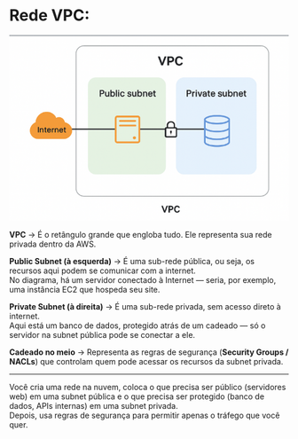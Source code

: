 # Rede VPC:


![alt text](.img/MeuDiagramaVPC.png)

**VPC** → É o retângulo grande que engloba tudo. Ele representa sua rede privada dentro da AWS.

**Public Subnet (à esquerda)** → É uma sub-rede pública, ou seja, os recursos aqui podem se comunicar com a internet.  
No diagrama, há um servidor conectado à Internet — seria, por exemplo, uma instância EC2 que hospeda seu site.

**Private Subnet (à direita)** → É uma sub-rede privada, sem acesso direto à internet.  
Aqui está um banco de dados, protegido atrás de um cadeado — só o servidor na subnet pública pode se conectar a ele.

**Cadeado no meio** → Representa as regras de segurança (**Security Groups / NACLs**) que controlam quem pode acessar os recursos da subnet privada.

---

Você cria uma rede na nuvem, coloca o que precisa ser público (servidores web) em uma subnet pública e o que precisa ser protegido (banco de dados, APIs internas) em uma subnet privada.  
Depois, usa regras de segurança para permitir apenas o tráfego que você quer.
